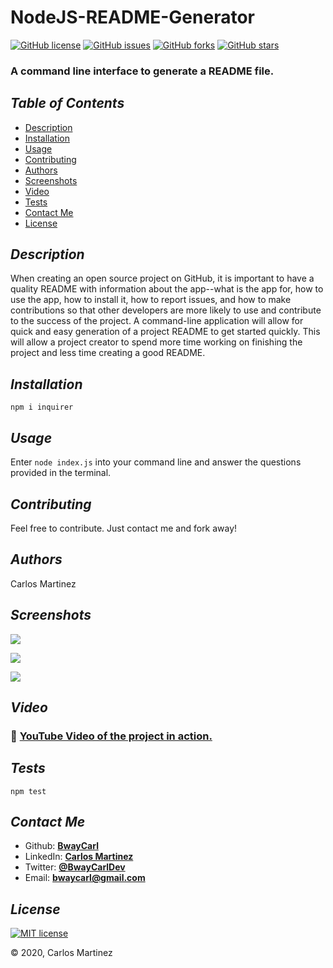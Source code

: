# NodeJS-README-Generator
[![GitHub license](https://img.shields.io/github/license/BwayCarl/Node-README-Generator?logo=MIT)](https://github.com/BwayCarl/Node-README-Generator/blob/master/LICENSE)
[![GitHub issues](https://img.shields.io/github/issues/BwayCarl/Node-README-Generator)](https://github.com/BwayCarl/Node-README-Generator/issues)
[![GitHub forks](https://img.shields.io/github/forks/BwayCarl/Node-README-Generator)](https://github.com/BwayCarl/Node-README-Generator/network)
[![GitHub stars](https://img.shields.io/github/stars/BwayCarl/Node-README-Generator)](https://github.com/BwayCarl/Node-README-Generator/stargazers)

### A command line interface to generate a README file.

## *Table of Contents*
- [Description](#description)
 - [Installation](#installation)
 - [Usage](#usage)
 - [Contributing](#contributing)
 - [Authors](#authors)
 - [Screenshots](#screenshots)
 - [Video](#video)
 - [Tests](#tests)
 - [Contact Me](#contact-me)
 - [License](#license)

## *Description* 
 When creating an open source project on GitHub, it is important to have a quality README with information about the app--what is the app for, how to use the app, how to install it, how to report issues, and how to make contributions so that other developers are more likely to use and contribute to the success of the project. A command-line application will allow for quick and easy generation of a project README to get started quickly. This will allow a project creator to spend more time working on finishing the project and less time creating a good README.

## *Installation* 
 ```npm i inquirer```

## *Usage*
 Enter ```node index.js``` into your command line and answer the questions provided in the terminal.

## *Contributing* 
 Feel free to contribute. Just contact me and fork away!

## *Authors* 
 Carlos Martinez

## *Screenshots* 
 ![](./Assets/Images/READMEgen-1.png)

 ![](./Assets/Images/READMEgen-3.png)

 ![](./Assets/Images/READMEgen-2.png)

 ## *Video*

###  :movie_camera: [YouTube Video of the project in action.](https://youtu.be/QYEO4B7FDZQ)

## *Tests*
 ```npm test```

## *Contact Me*
 - Github: **[BwayCarl](https://github.com/BwayCarl)**
 - LinkedIn: **[Carlos Martinez](https://www.linkedin.com/in/carlos-martinez-8702b146/)** 
 - Twitter: **[@BwayCarlDev](https://twitter.com/BwayDev)**
 - Email: **[bwaycarl@gmail.com](mailto:bwaycarl@gmail.com)**

## *License* 
[![MIT license](https://img.shields.io/badge/License-MIT-blue.svg)](./Assets/License.txt)
 
 &copy; 2020, Carlos Martinez
